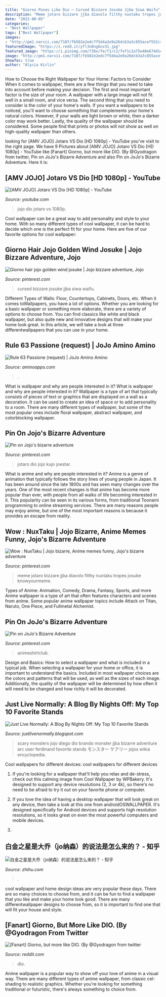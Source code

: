 ```yaml
---
title: "Giorno Poses Like Dio ~ Cursed Bizzare Josuke Jjba Siwa Waifu"
description: "Meme jotaro bizzare jjba diavolo filthy nuxtaku tropes josuke knowyourmeme"
date: "2022-08-05"
categories:
- "Best Wallpaper"
tags: ["Best Wallpaper"]
images:
- "http://pm1.narvii.com/7107/fb502e2edc7f5d4a2e9a26dcb3a3c855acef552cr1-2048-2048v2_uhq.jpg"
featuredImage: "https://i.redd.it/yfl3n8ngknv31.jpg"
featured_image: "https://i.pinimg.com/736x/fe/f1/c2/fef1c2a75e48e674d1c1372f92eeb7f4.jpg"
image: "http://pm1.narvii.com/7107/fb502e2edc7f5d4a2e9a26dcb3a3c855acef552cr1-2048-2048v2_uhq.jpg"
ShowToc: true
author: "Alycia Kirlin"
---
```



How to Choose the Right Wallpaper for Your Home: Factors to Consider
When it comes to wallpaper, there are a few things that you need to take into account before making your decision. The first and most important factor is the size of your room. A wallpaper with a large image will not fit well in a small room, and vice versa. 
The second thing that you need to consider is the color of your home's walls. If you want a wallpapers to be noticed, you'll want to choose something that complements your home's natural colors. However, if your walls are light brown or white, then a darker color may work better. 
Lastly, the quality of the wallpaper should be considered. Some people find that prints or photos will not show as well on high-quality wallpaper than others.

	

		
looking for [AMV JOJO] Jotaro VS Dio [HD 1080p] - YouTube you've visit to the right page. We have 9 Pictures about [AMV JOJO] Jotaro VS Dio [HD 1080p] - YouTube like [Fanart] Giorno, but more like DIO. (By @Gyodragon from twitter, Pin on JoJo&#039;s Bizarre Adventure and also Pin on JoJo&#039;s Bizarre Adventure. Here it is:
		
    
## [AMV JOJO] Jotaro VS Dio [HD 1080p] - YouTube

<img loading=lazy src="https://i.ytimg.com/vi/UTI9IqXucw8/hqdefault.jpg" onerror="this.onerror=null;this.src='https://tse4.mm.bing.net/th?id=OIP.KffSMhxdFEeJFrjGQ0huRwHaFj&amp;pid=15.1';" alt="[AMV JOJO] Jotaro VS Dio [HD 1080p] - YouTube">

_Source: youtube.com_

>jojo dio jotaro vs 1080p. 

	

Cool wallpaper can be a great way to add personality and style to your home. With so many different types of cool wallpaper, it can be hard to decide which one is the perfect fit for your home. Here are five of our favorite options for cool wallpaper: 

    
## Giorno Hair Jojo Golden Wind Josuke | Jojo Bizzare Adventure, Jojo

<img loading=lazy src="https://i.pinimg.com/736x/e6/04/06/e60406a5a04f734b462a5aac7c1519d0.jpg" onerror="this.onerror=null;this.src='https://tse1.mm.bing.net/th?id=OIP.29x_V2ZjPYtuuO5INM6C_AHaH7&amp;pid=15.1';" alt="Giorno hair jojo golden wind josuke | Jojo bizzare adventure, Jojo">

_Source: pinterest.com_

>cursed bizzare josuke jjba siwa waifu. 

	

Different Types of Walls: Floor, Countertops, Cabinets, Doors, etc.
When it comes toWallpapers, you have a lot of options. Whether you are looking for a basic wallpaper or something more elaborate, there are a variety of options to choose from. You can find classics like white and black wallpaper, but also quite new and innovative designs that will make your home look great. In this article, we will take a look at three differentwallpapers that you can use in your home.

    
## Rule 63 Passione (request) | JoJo Amino Amino

<img loading=lazy src="http://pm1.narvii.com/7107/fb502e2edc7f5d4a2e9a26dcb3a3c855acef552cr1-2048-2048v2_uhq.jpg" onerror="this.onerror=null;this.src='https://tse1.mm.bing.net/th?id=OIP.jQ1qw6vyZRvV8aZiKKhOYwHaHa&amp;pid=15.1';" alt="Rule 63 Passione (request) | JoJo Amino Amino">

_Source: aminoapps.com_

>. 

	

What is wallpaper and why are people interested in it?
What is wallpaper and why are people interested in it?
Wallpaper is a type of art that typically consists of pieces of text or graphics that are displayed on a wall as a decoration. It can be used to create an idea of space or to add personality to a room. There are many different types of wallpaper, but some of the most popular ones include floral wallpaper, abstract wallpaper, and colorblocking wallpaper.

    
## Pin On Jojo&#039;s Bizarre Adventure

<img loading=lazy src="https://i.pinimg.com/736x/fe/f1/c2/fef1c2a75e48e674d1c1372f92eeb7f4.jpg" onerror="this.onerror=null;this.src='https://tse4.mm.bing.net/th?id=OIP.2CvFwMMlUchEiN6lPblXQgHaHs&amp;pid=15.1';" alt="Pin on Jojo&#039;s bizarre adventure">

_Source: pinterest.com_

>jotaro dio jojo kujo joestar. 

	

What is anime and why are people interested in it?
Anime is a genre of animation that typically follows the story lines of young people in Japan. It has been around since the late 1800s and has seen many changes over the years. One of the most recent changes is that anime has become more popular than ever, with people from all walks of life becoming interested in it. This popularity can be seen in its various forms, from traditional Toonami programming to online streaming services. There are many reasons people may enjoy anime, but one of the most important reasons is because it provides an escape from reality.

    
## Wow : NuxTaku | Jojo Bizarre, Anime Memes Funny, Jojo&#039;s Bizarre Adventure

<img loading=lazy src="https://i.pinimg.com/736x/ea/aa/73/eaaa73850c59a5562f91caf583d16c06.jpg" onerror="this.onerror=null;this.src='https://tse4.mm.bing.net/th?id=OIP.HAkJ1nB_i07ZlAwCGxZaAQHaLh&amp;pid=15.1';" alt="Wow : NuxTaku | Jojo bizarre, Anime memes funny, Jojo&#039;s bizarre adventure">

_Source: pinterest.com_

>meme jotaro bizzare jjba diavolo filthy nuxtaku tropes josuke knowyourmeme. 

	

Types of Anime: Animation, Comedy, Drama, Fantasy, Sports, and more
Anime wallpaper is a type of art that often features characters and scenes from anime. Some popular anime wallpaper topics include Attack on Titan, Naruto, One Piece, and Fullmetal Alchemist.

    
## Pin On JoJo&#039;s Bizarre Adventure

<img loading=lazy src="https://i.pinimg.com/736x/d3/46/c3/d346c3638e74a11d50ea0696720ed743.jpg" onerror="this.onerror=null;this.src='https://tse3.mm.bing.net/th?id=OIP.zbNBLVjZDqFAdwAzwVH4LAHaLR&amp;pid=15.1';" alt="Pin on JoJo&#039;s Bizarre Adventure">

_Source: pinterest.com_

>animeshirtclub. 

	

Design and Basics: How to select a wallpaper and what is included in a typical job.
When selecting a wallpaper for your home or office, it is important to understand the basics. Included in most wallpaper choices are the colors and patterns that will be used, as well as the sizes of each image. Additionally, the quality of the wallpaper will be determined by how often it will need to be changed and how richly it will be decorated.

    
## Just Live Normally: A Blog By Nights Off: My Top 10 Favorite Stands

<img loading=lazy src="https://2.bp.blogspot.com/-J-uq5p-rIXE/VSe0r9VXK7I/AAAAAAAABik/VbwzHG9Z6Ik/s1600/ScaryMonstercolor.png" onerror="this.onerror=null;this.src='https://tse4.mm.bing.net/th?id=OIP.wRLxGUZXjQnGSoSWR2jAlAHaQ_&amp;pid=15.1';" alt="Just Live Normally: A Blog By Nights Off: My Top 10 Favorite Stands">

_Source: justlivenormally.blogspot.com_

>scary monsters jojo diego dio brando monster jjba bizarre adventure arc user ferdinand favorite stands モンスター ケアリー jojos wikia encyclopedia. 

	

Cool wallpapers for different devices:
cool wallpapers for different devices 

1. If you're looking for a wallpaper that'll help you relax and de-stress, check out this calming image from Cool Wallpaper by WPBakery. It's designed to support any device resolutions (2, 3 or 4k), so there's no need to be afraid to try it out on your favorite phone or computer.

2. If you love the idea of having a desktop wallpaper that will look great on any device, then take a look at this one from androidOSWALLPAPER. It's designed specifically for Android devices and supports high resolution resolutions, so it looks great on even the most powerful computers and mobile devices.

3.

    
## 白金之星是大乔（jo纳森）的说法是怎么来的？ - 知乎

<img loading=lazy src="https://pic1.zhimg.com/v2-71212170a2b75496f388c5479e953654_r.jpg?source=1940ef5c" onerror="this.onerror=null;this.src='https://tse1.mm.bing.net/th?id=OIP.gqNyyqyzRdzh4_ovCHRldgHaID&amp;pid=15.1';" alt="白金之星是大乔（jo纳森）的说法是怎么来的？ - 知乎">

_Source: zhihu.com_

>. 

	

cool wallpaper and home design ideas are very popular these days. There are so many choices to choose from, and it can be fun to find a wallpaper that you like and make your home look good. There are many differentwallpaper designs to choose from, so it is important to find one that will fit your house and style.

    
## [Fanart] Giorno, But More Like DIO. (By @Gyodragon From Twitter

<img loading=lazy src="https://i.redd.it/yfl3n8ngknv31.jpg" onerror="this.onerror=null;this.src='https://tse2.mm.bing.net/th?id=OIP.YanzFrMzRVMkewGQfrDGVAHaHa&amp;pid=15.1';" alt="[Fanart] Giorno, but more like DIO. (By @Gyodragon from twitter">

_Source: reddit.com_

>dio. 

	

Anime wallpaper is a popular way to show off your love of anime in a visual way. There are many different types of anime wallpaper, from classic cel-shading to realistic graphics. Whether you're looking for something traditional or futuristic, there's always something to choice from.


